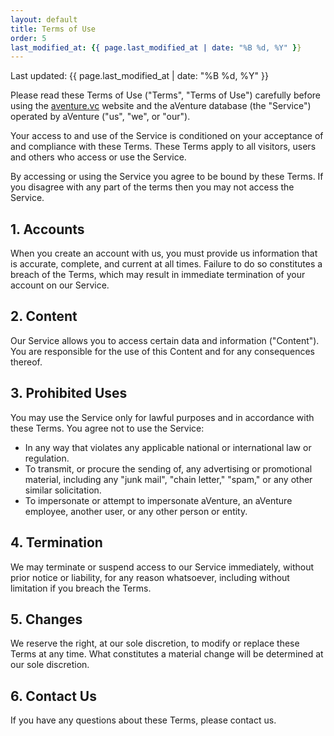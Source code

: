 ```yaml
---
layout: default
title: Terms of Use
order: 5
last_modified_at: {{ page.last_modified_at | date: "%B %d, %Y" }}
---
```

Last updated: {{ page.last_modified_at | date: "%B %d, %Y" }}

Please read these Terms of Use ("Terms", "Terms of Use") carefully before using the [aventure.vc](https://aventure.vc) website and the aVenture database (the "Service") operated by aVenture ("us", "we", or "our").

Your access to and use of the Service is conditioned on your acceptance of and compliance with these Terms. These Terms apply to all visitors, users and others who access or use the Service.

By accessing or using the Service you agree to be bound by these Terms. If you disagree with any part of the terms then you may not access the Service.

## 1. Accounts

When you create an account with us, you must provide us information that is accurate, complete, and current at all times. Failure to do so constitutes a breach of the Terms, which may result in immediate termination of your account on our Service.

## 2. Content

Our Service allows you to access certain data and information ("Content"). You are responsible for the use of this Content and for any consequences thereof.

## 3. Prohibited Uses

You may use the Service only for lawful purposes and in accordance with these Terms. You agree not to use the Service:
- In any way that violates any applicable national or international law or regulation.
- To transmit, or procure the sending of, any advertising or promotional material, including any "junk mail", "chain letter," "spam," or any other similar solicitation.
- To impersonate or attempt to impersonate aVenture, an aVenture employee, another user, or any other person or entity.

## 4. Termination

We may terminate or suspend access to our Service immediately, without prior notice or liability, for any reason whatsoever, including without limitation if you breach the Terms.

## 5. Changes

We reserve the right, at our sole discretion, to modify or replace these Terms at any time. What constitutes a material change will be determined at our sole discretion.

## 6. Contact Us

If you have any questions about these Terms, please contact us.
